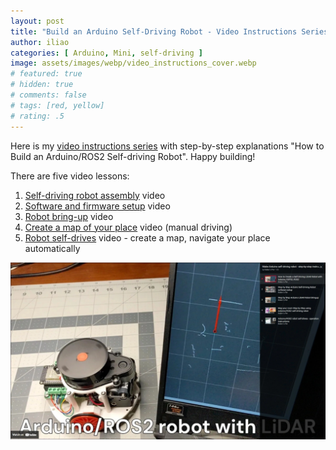 ```yaml
---
layout: post
title: "Build an Arduino Self-Driving Robot - Video Instructions Series"
author: iliao
categories: [ Arduino, Mini, self-driving ]
image: assets/images/webp/video_instructions_cover.webp
# featured: true
# hidden: true
# comments: false
# tags: [red, yellow]
# rating: .5
---
```


Here is my [video instructions series](https://www.youtube.com/watch?v=6GtjAB19GP8&list=PLOSXKDW70aR8uA1IFahSKVuk5ODDfjTZV&si=UG-gdWqQZZMGCvMy) with step-by-step explanations "How to Build an Arduino/ROS2 Self-driving Robot". Happy building!

There are five video lessons:

1) [Self-driving robot assembly](https://www.youtube.com/watch?v=6GtjAB19GP8&list=PLOSXKDW70aR8uA1IFahSKVuk5ODDfjTZV&si=UG-gdWqQZZMGCvMy) video
2) [Software and firmware setup](https://www.youtube.com/watch?v=IOQBNl0O_tI&list=PLOSXKDW70aR8uA1IFahSKVuk5ODDfjTZV&si=UG-gdWqQZZMGCvMy) video
3) [Robot bring-up](https://www.youtube.com/watch?v=tKfVU1n5TjA&list=PLOSXKDW70aR8uA1IFahSKVuk5ODDfjTZV&si=UG-gdWqQZZMGCvMy) video
4) [Create a map of your place](https://www.youtube.com/watch?v=7uo4BGxWHCA&list=PLOSXKDW70aR8uA1IFahSKVuk5ODDfjTZV&si=UG-gdWqQZZMGCvMy) video (manual driving)
5) [Robot self-drives](https://www.youtube.com/watch?v=81-9q7QfkHs&list=PLOSXKDW70aR8uA1IFahSKVuk5ODDfjTZV&si=UG-gdWqQZZMGCvMy) video - create a map, navigate your place automatically

![Build an Arduino self-driving robot - video instructions series](/assets/images/webp/arduino-self-driving-robot-assembly-with-playlist2.webp)